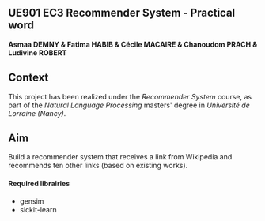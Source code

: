 ## UE901 EC3 Recommender System - Practical word

**Asmaa DEMNY & Fatima HABIB & Cécile MACAIRE & Chanoudom PRACH & Ludivine ROBERT**


## Context
This project has been realized under the _Recommender System_ course, as part of the _Natural Language Processing_ masters' degree in _Université de Lorraine (Nancy)_.

## Aim
Build a recommender system that receives a link from Wikipedia and recommends ten other links (based on existing works).

#### Required librairies

- gensim
- sickit-learn
